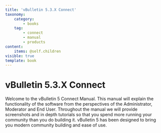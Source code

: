 ```yaml
---
title: 'vBulletin 5.3.X Connect'
taxonomy:
    category:
        - books
    tag:
        - connect
        - manual
        - products
content:
    items: @self.children
visible: true
template: book
---
```


# vBulletin 5.3.X Connect

Welcome to the vBulletin 5 Connect Manual. This manual will explain the functionality of the software from the perspectives of the Administrator, Moderator and End User. Throughout the manual we will provide screenshots and in depth tutorials so that you spend more running your community than you do building it. vBulletin 5 has been designed to bring you modern community building and ease of use.